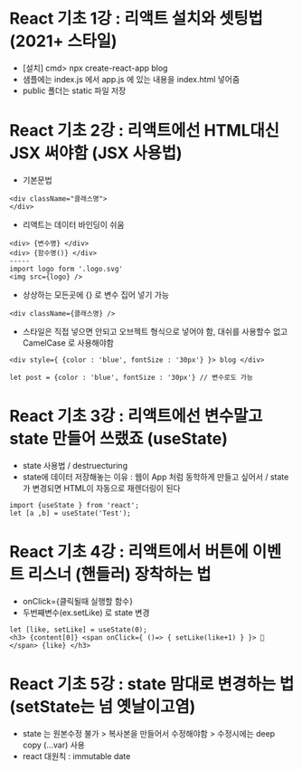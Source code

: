 # React 기초 1강 : 리액트 설치와 셋팅법 (2021+ 스타일)
- [설치] cmd> npx create-react-app blog
- 샘플에는 index.js 에서 app.js 에 있는 내용을 index.html 넣어줌
- public 폴더는 static 파일 저장

# React 기초 2강 : 리액트에선 HTML대신 JSX 써야함 (JSX 사용법)
- 기본문법
 ```
 <div className="클래스명">
 </div>
 ```
 - 리액트는 데이터 바인딩이 쉬움
 ```
 <div> {변수명} </div>
 <div> {함수명()} </div>
 -----
 import logo form '.logo.svg'
 <img src={logo} />
 ```
 - 상상하는 모든곳에 {} 로 변수 집어 넣기 가능
 ```
 <div className={클래스명} />
 ```
 - 스타일은 직접 넣으면 안되고 오브젝트 형식으로 넣어야 함, 대쉬를 사용할수 없고 CamelCase 로 사용해야함
 ```
 <div style={ {color : 'blue', fontSize : '30px'} }> blog </div>
 
 let post = {color : 'blue', fontSize : '30px'} // 변수로도 가능
 ```
 
 # React 기초 3강 : 리액트에선 변수말고 state 만들어 쓰랬죠 (useState)
 - state 사용법 / destruecturing
 - state에 데이터 저장해놓는 이유 : 웹이 App 처럼 동학하게 만들고 싶어서 / state가 변경되면 HTML이 자동으로 재렌더링이 된다
 ```
 import {useState } from 'react';
 let [a ,b] = useState('Test');
 ```
 
# React 기초 4강 : 리액트에서 버튼에 이벤트 리스너 (핸들러) 장착하는 법
- onClick={클릭될때 실행할 함수}
- 두번째변수(ex.setLike) 로 state 변경
```
let [like, setLike] = useState(0);
<h3> {content[0]} <span onClick={ ()=> { setLike(like+1) } }> 🤌 </span> {like} </h3>
```

# React 기초 5강 : state 맘대로 변경하는 법 (setState는 넘 옛날이고염)
- state 는 원본수정 불가 > 복사본을 만들어서 수정해야함 > 수정시에는 deep copy (...var) 사용
- react 대원칙 : immutable date


